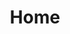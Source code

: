 ---
title: Home
permalink: "/"
description:
svd-section-1-background-image:
svd-section-1-background-color:
svd-section-1-logo-alt: DC Design Week Hero Logo, Time & Date
svd-section-1-header: "#DCDESIGNWEEK is Coming September 20-27"
svd-section-1-subheader: |
  Mark your calendar and sign up to be the first to know about 2019 speaker announcements and ticket sales
svd-section-1-button-left: Get Updates
svd-section-1-button-left-url: "#subscribe"
svd-section-1-button-left-type: solid
svd-section-1-button-left-color: mauve
svd-section-1-button-right: Become a sponsor
svd-section-1-button-right-url: "#sponsor"
svd-section-1-button-right-type: border
svd-section-1-button-right-color: mauve
svd-section-2-background-color: lightning-yellow-light
svd-section-2-header: A Look Back on DCDW2018
svd-section-2-divider-color: lightning-yellow
svd-section-2-body: |
  Design is a people thing. That's why last year, DC Design Week explored
  the theme Design is for All, which took a closer look at how design shapes our community—along with the people who get to do the shaping. The result? 37 events including animation workshops, a creativity-boosting guided meditation, letterpress printing, screenprinting, a run around the murals, a talk about designing for voice UI, and so, so, so much more.

  Thank you to everyone who came out and represented this wonderful creative
  community of ours.
svd-section-2-button: Follow us on Instagram
svd-section-2-button-url: https://www.instagram.com/dcdesignweek/
svd-section-2-button-type: border
svd-section-2-button-color: lightning-yellow
svd-section-3-background-color: white
svd-section-3-header: 2018 Partner & Sponsors
svd-section-3-divider-color: lightning-yellow
svd-section-3-body: |
  DC Design Week is produced by AIGA DC, a 100% volunteer-run, 501(3)c nonprofit organization, in concert with a consortium of local associations, meetup groups and small businesses.

  We rely on the generosity and goodness of others to make this week of celebration a reality. Major thanks to our 2018 partners and sponsors for your support and commitment to the DC design community.

  We couldn't do it without you!
svd-section-3-button: Become a sponsor
svd-section-3-button-url: mailto:designweek@dc.aiga.org?subject=DCDW 2019 Sponsorship
svd-section-3-button-type: border
svd-section-3-button-color: lightning-yellow
svd-section-4-background-color: white
svd-section-4-header: Chapter Sponsors
svd-section-4-divider-color: lightning-yellow
svd-section-4-body: |
  Sustaining Partners support AIGA DC for a full year, enabling the chapter to stay true to its mission: to advance design as a professional craft, strategic tool and vital cultural force. As 2018 chapter sponsors, these companies contributed to the design profession and the greater good.
home-section-1-background-image:
home-section-1-background-color:
home-section-1-logo-alt: DC Design Week Hero Logo, Time & Date
home-section-1-tagline: Shining a spotlight on DC's creative culture since 2008.
home-section-1-header: "#DCDESIGNWEEK"
home-section-1-subheader: Sept 20-27th, 2019
home-section-1-button-left: Get Updates
home-section-1-button-left-url: "#subscribe"
home-section-1-button-left-type: solid
home-section-1-button-left-color: mauve
home-section-1-button-right: Become a sponsor
home-section-1-button-right-url: "#sponsor"
home-section-1-button-right-type: border
home-section-1-button-right-color: mauve

home-section-2-background-color: lightning-yellow-light
home-section-2-header: A Look Back on DCDW2018
home-section-2-divider-color: lightning-yellow
home-section-2-body: |
  Design is a people thing. That's why last year, DC Design Week explored
  the theme Design is for All, which took a closer look at how design shapes our community—along with the people who get to do the shaping. The result? 37 events including animation workshops, a creativity-boosting guided meditation, letterpress printing, screenprinting, a run around the murals, a talk about designing for voice UI, and so, so, so much more.

  Thank you to everyone who came out and represented this wonderful creative
  community of ours.
home-section-2-button: Follow us on Instagram
home-section-2-button-url: https://www.instagram.com/dcdesignweek/
home-section-2-button-type: border
home-section-2-button-color: lightning-yellow
home-section-3-background-color: white
home-section-3-header: 2018 Partner & Sponsors
home-section-3-divider-color: lightning-yellow
home-section-3-body: |
  DC Design Week is produced by AIGA DC, a 100% volunteer-run, 501(3)c nonprofit organization, in concert with a consortium of local associations, meetup groups and small businesses.

  We rely on the generosity and goodness of others to make this week of celebration a reality. Major thanks to our 2018 partners and sponsors for your support and commitment to the DC design community.

  We couldn't do it without you!
home-section-3-button: Become a sponsor
home-section-3-button-url: mailto:designweek@dc.aiga.org?subject=DCDW 2019 Sponsorship
home-section-3-button-type: border
home-section-3-button-color: lightning-yellow
home-section-4-background-color: white
home-section-4-header: Chapter Sponsors
home-section-4-divider-color: lightning-yellow
home-section-4-body: |
  Sustaining Partners support AIGA DC for a full year, enabling the chapter to stay true to its mission: to advance design as a professional craft, strategic tool and vital cultural force. As 2018 chapter sponsors, these companies contributed to the design profession and the greater good.
layout: home
---